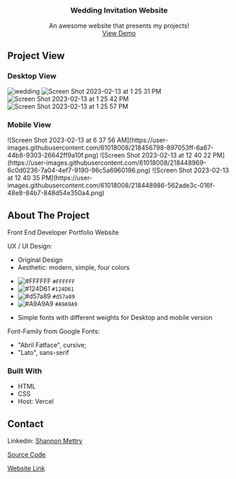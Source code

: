 
<!-- PROJECT-->
<br />
<div align="center">
  <a href="https://oliviaymarcos.netlify.app/">
  </a>

  <h3 align="center">Wedding Invitation Website</h3>

  <p align="center">
    An awesome website that presents my projects!
    <br />
    <a href="https://oliviaymarcos.netlify.app/">View Demo</a>
  </p>
</div>





<!-- Project View -->
## Project View
<h3>Desktop View</h3>

![wedding](https://user-images.githubusercontent.com/61018008/218456914-1356cb91-ebf0-48cb-a670-c962ca060b7a.png)
![Screen Shot 2023-02-13 at 1 25 31 PM](https://user-images.githubusercontent.com/61018008/218457193-25d8ab18-b15a-4cae-a233-179af1f2528b.png)
![Screen Shot 2023-02-13 at 1 25 42 PM](https://user-images.githubusercontent.com/61018008/218457209-c9940baf-3370-477e-b7df-42a850616e77.png)
![Screen Shot 2023-02-13 at 1 25 57 PM](https://user-images.githubusercontent.com/61018008/218457247-67ef9afa-ac54-4858-adca-00d2a4e4be6c.png)

<h3>Mobile View</h3>
![Screen Shot 2023-02-13 at 6 37 56 AM](https://user-images.githubusercontent.com/61018008/218456798-897053ff-6a67-44b8-9303-26642ff9a10f.png)
![Screen Shot 2023-02-13 at 12 40 22 PM](https://user-images.githubusercontent.com/61018008/218448969-6c0d0236-7a04-4ef7-9190-96c5a6960196.png)
![Screen Shot 2023-02-13 at 12 40 35 PM](https://user-images.githubusercontent.com/61018008/218448986-562ade3c-016f-48e8-84b7-848d54e350a4.png)


<!-- ABOUT THE PROJECT -->
## About The Project
Front End Developer Portfolio Website

UX / UI Design:
* Original Design
* Aesthetic: modern, simple, four colors
- ![#FFFFFF](https://placehold.co/15x15/FFFFFF/FFFFFF.png) `#FFFFFF`
- ![#124D61](https://placehold.co/15x15/124D61/124D61.png) `#124D61`
- ![#d57a89](https://placehold.co/15x15/d57a89/d57a89.png) `#d57a89`
- ![#A9A9A9](https://placehold.co/15x15/A9A9A9/A9A9A9.png) `#A9A9A9`
* Simple fonts with different weights for Desktop and mobile version

Font-Family from Google Fonts: 
* "Abril Fatface", cursive;
* "Lato", sans-serif



### Built With

* HTML
* CSS
* Host: Vercel




<!-- CONTACT -->
## Contact

Linkedin: <a href="https://www.linkedin.com/in/shannon-mettry/">Shannon Mettry</a>

<a href="https://github.com/ShannonIanthe/Portfolio"> Source Code </a>

<a href="https://shannon-mettry.vercel.app/">Website Link</a>




